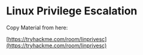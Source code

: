 # Linux Privilege Escalation



Copy Material from here:

[https://tryhackme.com/room/linprivesc](https://tryhackme.com/room/linprivesc)
